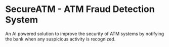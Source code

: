 # SecureATM - ATM Fraud Detection System

An AI powered solution to improve the security of ATM systems by notifying the bank when any suspicious activity is recognized.
